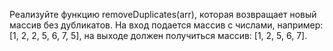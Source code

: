 Реализуйте функцию removeDuplicates(arr), которая возвращает новый массив без дубликатов.
На вход подается массив с числами, например: [1, 2, 2, 5, 6, 7, 5],
на выходе должен получиться массив: [1, 2, 5, 6, 7].